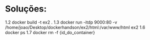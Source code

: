 Soluções:
========================
1.2 docker build -t ex2 .
1.3 docker run -itdp 9000:80 -v /home/joao/Desktop/dockerhandson/ex2/html:/var/www/html ex2
1.6 docker ps
1.7 docker rm -f {id_do_container}